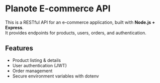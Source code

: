 # Planote E-commerce API

This is a RESTful API for an e-commerce application, built with **Node.js + Express**.  
It provides endpoints for products, users, orders, and authentication.  

## Features
- Product listing & details
- User authentication (JWT)
- Order management
- Secure environment variables with dotenv


